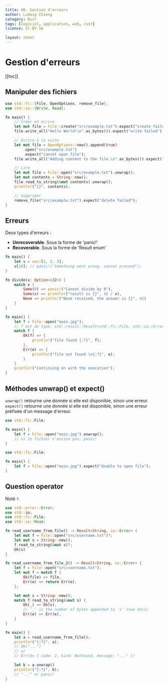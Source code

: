 ```yaml
---
title: 08. Gestion d'erreurs
author: Ludwig Chieng
category: Rust
tags: [logiciel, application, web, rust]
licence: CC-BY-SA

layout: sheet
---
```


# Gestion d'erreurs

[[toc]]


## Manipuler des fichiers

```rust
use std::fs::{File, OpenOptions, remove_file};
use std::io::{Write, Read};

fn main() {
    // Créer et écrire
    let mut file = File::create("src/example.txt").expect("create failed");
    file.write_all("Hello World!\n".as_bytes()).expect("write failed");

    // Ecrire à la suite
    let mut file = OpenOptions::new().append(true)
        .open("src/example.txt")
        .expect("cannot open file");
    file.write_all("Adding content to the file.\n".as_bytes()).expect("write failed");

    // Lire
    let mut file = File::open("src/example.txt").unwrap();
    let mut contents = String::new();
    file.read_to_string(&mut contents).unwrap();
    println!("{}", contents);

    // Supprimer
    remove_file("src/example.txt").expect("delete failed");
}
```


## Erreurs

Deux types d'erreurs :
* **Unrecoverable**. Sous la forme de 'panic!'
* **Recoverable**. Sous la forme de 'Result enum'

```rust
fn main() {
    let v = vec![1, 2, 3];
    v[10]; // panic!("Something went wrong. cannot proceed");
}
```

```rust
fn divide(x: Option<i32>) {
    match x {
        Some(0) => panic!("Cannot divide by 0"),
        Some(x) => println!("result is {}", 42 / x),
        None => println!("None received, the answer is {}", 42)
    }
}
```

```rust
fn main() {
    let f = File::open("main.jpg");
    // f est de type: std::result::Result<std::fs::File, std::io::Error>
    match f {
        Ok(f) => {
            println!("file found {:?}", f);
        },
        Err(e) => {
            println!("file not found \n{:?}", e);
        }
    }
    println!("Continuing on with the execution");
}
```


## Méthodes unwrap() et expect()

`unwrap()` retourne une donnée si elle est disponible, sinon une erreur.
`expect()` retourne une donnée si elle est disponible, sinon une erreur préfixée d'un message d'erreur.

```rust
use std::fs::File;

fn main() {
    let f = File::open("main.jpg").unwrap();
    // si le fichier n'existe pas: panic!
}
```

```rust
use std::fs::File;

fn main() {
    let f = File::open("main.jpg").expect("Unable to open file");
}
```


## Question operator

Noté `?`.

```rust
use std::error::Error;
use std::io;
use std::fs::File;
use std::io::Read;

fn read_username_from_file() -> Result<String, io::Error> {
    let mut f = File::open("src/username.txt")?;
    let mut s = String::new();
    f.read_to_string(&mut s)?;
    Ok(s)
}

fn read_username_from_file_2() -> Result<String, io::Error> {
    let f = File::open("src/username.txt");
    let mut f = match f {
        Ok(file) => file,
        Err(e) => return Err(e),
    };

    let mut s = String::new();
    match f.read_to_string(&mut s) {
        Ok(_) => Ok(s),
        // '_' is the number of bytes appended to 's' (see docs)
        Err(e) => Err(e),
    }
}

fn main() {
    let a = read_username_from_file();
    println!("{:?}", a);
    // Ok("...")
    // or
    // Err(Os { code: 2, kind: NotFound, message: "..." })

    let b = a.unwrap()
    println!("{:?}", b);
    // "..." or panic!
}
```
